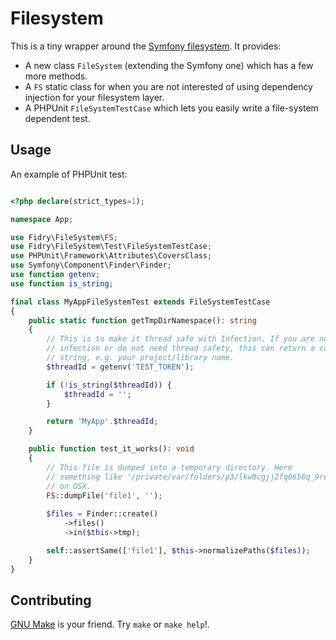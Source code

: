 # Filesystem

This is a tiny wrapper around the [Symfony filesystem]. It provides:

- A new class `FileSystem` (extending the Symfony one) which has a few more methods.
- A `FS` static class for when you are not interested of using dependency injection for your filesystem layer.
- A PHPUnit `FileSystemTestCase` which lets you easily write a file-system dependent test.


## Usage

An example of PHPUnit test:

```php

<?php declare(strict_types=1);

namespace App;

use Fidry\FileSystem\FS;
use Fidry\FileSystem\Test\FileSystemTestCase;
use PHPUnit\Framework\Attributes\CoversClass;
use Symfony\Component\Finder\Finder;
use function getenv;
use function is_string;

final class MyAppFileSystemTest extends FileSystemTestCase
{
    public static function getTmpDirNamespace(): string
    {
        // This is to make it thread safe with Infection. If you are not using
        // infection or do not need thread safety, this can return a constant
        // string, e.g. your project/library name.
        $threadId = getenv('TEST_TOKEN');

        if (!is_string($threadId)) {
            $threadId = '';
        }

        return 'MyApp'.$threadId;
    }

    public function test_it_works(): void
    {
        // This file is dumped into a temporary directory. Here
        // something like '/private/var/folders/p3/lkw0cgjj2fq0656q_9rd0mk80000gn/T/MyApp/MyAppFileSystemTest10000'
        // on OSX. 
        FS::dumpFile('file1', '');
        
        $files = Finder::create()
            ->files()
            ->in($this->tmp);

        self::assertSame(['file1'], $this->normalizePaths($files));
    }
}

```

## Contributing

[GNU Make] is your friend. Try `make` or `make help`!.


[Symfony filesystem]: https://symfony.com/doc/current/components/filesystem.html
[GNU Make]: https://www.gnu.org/software/make/
